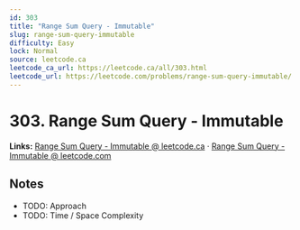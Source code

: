 ```yaml
--- 
id: 303
title: "Range Sum Query - Immutable"
slug: range-sum-query-immutable
difficulty: Easy
lock: Normal
source: leetcode.ca
leetcode_ca_url: https://leetcode.ca/all/303.html
leetcode_url: https://leetcode.com/problems/range-sum-query-immutable/
---
```


# 303. Range Sum Query - Immutable

**Links:** [Range Sum Query - Immutable @ leetcode.ca](https://leetcode.ca/all/303.html) · [Range Sum Query - Immutable @ leetcode.com](https://leetcode.com/problems/range-sum-query-immutable/)

## Notes
- TODO: Approach
- TODO: Time / Space Complexity

